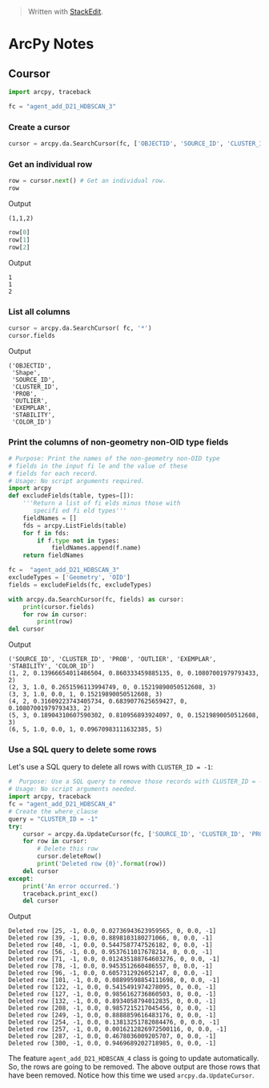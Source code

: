 
> Written with [StackEdit](https://stackedit.io/).

# ArcPy Notes

## Coursor 

```python
import arcpy, traceback

fc = "agent_add_D21_HDBSCAN_3"
```

### Create a cursor

```python
cursor = arcpy.da.SearchCursor(fc, ['OBJECTID', 'SOURCE_ID', 'CLUSTER_ID'])
```

### Get an individual row

```python
row = cursor.next() # Get an individual row.
row
```
Output
```
(1,1,2)
```
```python
row[0]
row[1]
row[2]
```
Output
```
1
1
2
```

### List all columns

```python
cursor = arcpy.da.SearchCursor( fc, '*')
cursor.fields
```
Output
```
('OBJECTID',
 'Shape',
 'SOURCE_ID',
 'CLUSTER_ID',
 'PROB',
 'OUTLIER',
 'EXEMPLAR',
 'STABILITY',
 'COLOR_ID')
```

### Print the columns of non-geometry non-OID type fields

```python
# Purpose: Print the names of the non-geometry non-OID type
# fields in the input fi le and the value of these
# fields for each record.
# Usage: No script arguments required.
import arcpy
def excludeFields(table, types=[]):
    '''Return a list of fi elds minus those with
       specifi ed fi eld types'''
    fieldNames = []
    fds = arcpy.ListFields(table)
    for f in fds:
        if f.type not in types:
            fieldNames.append(f.name)
    return fieldNames

fc =  "agent_add_D21_HDBSCAN_3"
excludeTypes = ['Geometry', 'OID']
fields = excludeFields(fc, excludeTypes)

with arcpy.da.SearchCursor(fc, fields) as cursor:
    print(cursor.fields)
    for row in cursor:
        print(row)
del cursor
```
Output
```
('SOURCE_ID', 'CLUSTER_ID', 'PROB', 'OUTLIER', 'EXEMPLAR', 'STABILITY', 'COLOR_ID')
(1, 2, 0.13966654011486504, 0.860333459885135, 0, 0.10807001979793433, 2)
(2, 3, 1.0, 0.2651596113994749, 0, 0.15219890050512608, 3)
(3, 3, 1.0, 0.0, 1, 0.15219890050512608, 3)
(4, 2, 0.31609223743405734, 0.6839077625659427, 0, 0.10807001979793433, 2)
(5, 3, 0.18904310607590302, 0.810956893924097, 0, 0.15219890050512608, 3)
(6, 5, 1.0, 0.0, 1, 0.09670983111632385, 5)
```

### Use a SQL query to delete some rows

Let's use a SQL query to delete all rows with `CLUSTER_ID = -1`:

```python
#  Purpose: Use a SQL query to remove those records with CLUSTER_ID = -1.
# Usage: No script arguments needed.
import arcpy, traceback
fc = "agent_add_D21_HDBSCAN_4"
# Create the where_clause
query = "CLUSTER_ID = -1"
try:
    cursor = arcpy.da.UpdateCursor(fc, ['SOURCE_ID', 'CLUSTER_ID', 'PROB', 'OUTLIER', 'EXEMPLAR', 'STABILITY', 'COLOR_ID'], query)
    for row in cursor:
        # Delete this row
        cursor.deleteRow()
        print('Deleted row {0}'.format(row))
    del cursor
except:
    print('An error occurred.')
    traceback.print_exc()
    del cursor
```
Output 

```
Deleted row [25, -1, 0.0, 0.02736943623959565, 0, 0.0, -1]
Deleted row [39, -1, 0.0, 0.8898103180271066, 0, 0.0, -1]
Deleted row [40, -1, 0.0, 0.5447587747526182, 0, 0.0, -1]
Deleted row [56, -1, 0.0, 0.9537611017678214, 0, 0.0, -1]
Deleted row [71, -1, 0.0, 0.012435188764603276, 0, 0.0, -1]
Deleted row [78, -1, 0.0, 0.9453512660486557, 0, 0.0, -1]
Deleted row [96, -1, 0.0, 0.6057312926052147, 0, 0.0, -1]
Deleted row [101, -1, 0.0, 0.08899598854111698, 0, 0.0, -1]
Deleted row [122, -1, 0.0, 0.5415491974278095, 0, 0.0, -1]
Deleted row [127, -1, 0.0, 0.9856162736860503, 0, 0.0, -1]
Deleted row [132, -1, 0.0, 0.8934058794012835, 0, 0.0, -1]
Deleted row [208, -1, 0.0, 0.9857215217045456, 0, 0.0, -1]
Deleted row [249, -1, 0.0, 0.8888859616483176, 0, 0.0, -1]
Deleted row [254, -1, 0.0, 0.13813251782084476, 0, 0.0, -1]
Deleted row [257, -1, 0.0, 0.0016212826972500116, 0, 0.0, -1]
Deleted row [287, -1, 0.0, 0.4678036009205707, 0, 0.0, -1]
Deleted row [300, -1, 0.0, 0.9469689202718985, 0, 0.0, -1]
```
The feature `agent_add_D21_HDBSCAN_4` class is going to update automatically. So, the rows are going to be removed. The above output are those rows that have been removed. Notice how this time we used `arcpy.da.UpdateCursor`.
<!--stackedit_data:
eyJoaXN0b3J5IjpbLTE0NjI5MTY0NTFdfQ==
-->